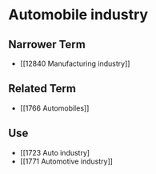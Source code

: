 # Automobile industry  

## Narrower Term

- [[12840 Manufacturing industry]]  

## Related Term

- [[1766 Automobiles]]  

## Use

- [[1723 Auto industry]
- [[1771 Automotive industry]]  

